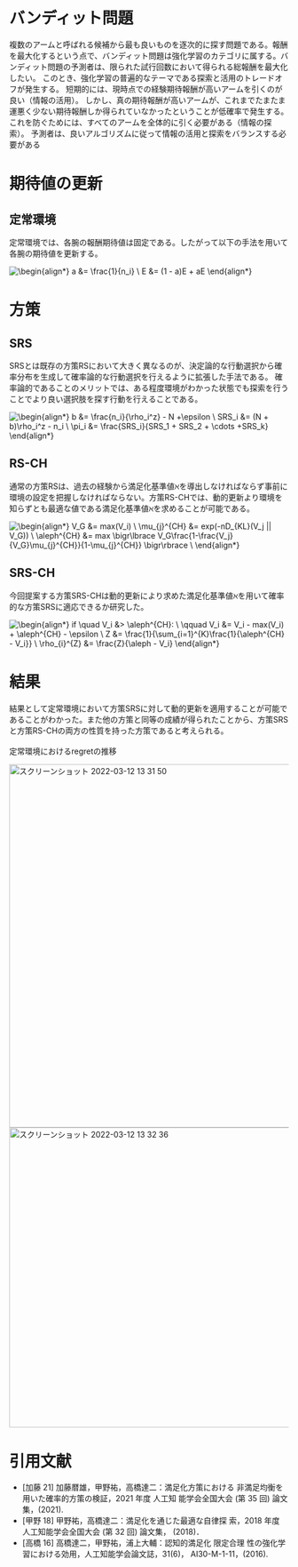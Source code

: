 # バンディット問題
複数のアームと呼ばれる候補から最も良いものを逐次的に探す問題である。報酬を最大化するという点で、バンディット問題は強化学習のカテゴリに属する。バンディット問題の予測者は、限られた試行回数において得られる総報酬を最大化したい。 このとき、強化学習の普遍的なテーマである探索と活用のトレードオフが発生する。 短期的には、現時点での経験期待報酬が高いアームを引くのが良い（情報の活用）。 しかし、真の期待報酬が高いアームが、これまでたまたま運悪く少ない期待報酬しか得られていなかったということが低確率で発生する。 これを防ぐためには、すべてのアームを全体的に引く必要がある（情報の探索）。 予測者は、良いアルゴリズムに従って情報の活用と探索をバランスする必要がある

# 期待値の更新
## 定常環境
定常環境では、各腕の報酬期待値は固定である。したがって以下の手法を用いて各腕の期待値を更新する。

![\begin{align*}
a &= \frac{1}{n_i} \\
E &= (1 - a)E + aE
\end{align*}
](https://render.githubusercontent.com/render/math?math=%5Cdisplaystyle+%5Cbegin%7Balign%2A%7D%0Aa+%26%3D+%5Cfrac%7B1%7D%7Bn_i%7D+%5C%5C%0AE+%26%3D+%281+-+a%29E+%2B+aE%0A%5Cend%7Balign%2A%7D%0A)

# 方策
## SRS
SRSとは既存の方策RSにおいて大きく異なるのが、決定論的な行動選択から確率分布を生成して確率論的な行動選択を行えるように拡張した手法である。
確率論的であることのメリットでは、ある程度環境がわかった状態でも探索を行うことでより良い選択肢を探す行動を行えることである。

![\begin{align*}
 b  &= \frac{n_i}{\rho_i^z} -  N +\epsilon \\
SRS_i &=  (N + b)\rho_i^z - n_i  \\
\pi_i &=  \frac{SRS_i}{SRS_1 + SRS_2 + \cdots +SRS_k}
\end{align*}
](https://render.githubusercontent.com/render/math?math=%5Cdisplaystyle+%5Cbegin%7Balign%2A%7D%0A+b++%26%3D+%5Cfrac%7Bn_i%7D%7B%5Crho_i%5Ez%7D+-++N+%2B%5Cepsilon+%5C%5C%0ASRS_i+%26%3D++%28N+%2B+b%29%5Crho_i%5Ez+-+n_i++%5C%5C%0A%5Cpi_i+%26%3D++%5Cfrac%7BSRS_i%7D%7BSRS_1+%2B+SRS_2+%2B+%5Ccdots+%2BSRS_k%7D%0A%5Cend%7Balign%2A%7D%0A)

## RS-CH
通常の方策RSは、過去の経験から満足化基準値ℵを導出しなければならず事前に環境の設定を把握しなければならない。方策RS-CHでは、動的更新より環境を知らずとも最適な値である満足化基準値ℵを求めることが可能である。

![\begin{align*}
V_G &=  max(V_i) \\
\mu_{j}^{CH} &= exp(-nD_{KL}(V_j  || V_G)) \\
\aleph^{CH} &= max \bigr\lbrace V_G\frac{1-\frac{V_j}{V_G}\mu_{j}^{CH}}{1-\mu_{j}^{CH}} \bigr\rbrace \\
\end{align*}
](https://render.githubusercontent.com/render/math?math=%5Cdisplaystyle+%5Cbegin%7Balign%2A%7D%0AV_G+%26%3D++max%28V_i%29+%5C%5C%0A%5Cmu_%7Bj%7D%5E%7BCH%7D+%26%3D+exp%28-nD_%7BKL%7D%28V_j++%7C%7C+V_G%29%29+%5C%5C%0A%5Caleph%5E%7BCH%7D+%26%3D+max+%5Cbigr%5Clbrace+V_G%5Cfrac%7B1-%5Cfrac%7BV_j%7D%7BV_G%7D%5Cmu_%7Bj%7D%5E%7BCH%7D%7D%7B1-%5Cmu_%7Bj%7D%5E%7BCH%7D%7D+%5Cbigr%5Crbrace+%5C%5C%0A%5Cend%7Balign%2A%7D%0A)

## SRS-CH
今回提案する方策SRS-CHは動的更新により求めた満足化基準値ℵを用いて確率的な方策SRSに適応できるか研究した。

![\begin{align*}
if \quad V_i &> \aleph^{CH}: \\
\qquad V_i &= V_i - max(V_i) + \aleph^{CH} - \epsilon  \\
Z &= \frac{1}{\sum_{i=1}^{K}\frac{1}{\aleph^{CH} - V_i}} \\
\rho_{i}^{Z} &= \frac{Z}{\aleph - V_i}
\end{align*}
](https://render.githubusercontent.com/render/math?math=%5Cdisplaystyle+%5Cbegin%7Balign%2A%7D%0Aif+%5Cquad+V_i+%26%3E+%5Caleph%5E%7BCH%7D%3A+%5C%5C%0A%5Cqquad+V_i+%26%3D+V_i+-+max%28V_i%29+%2B+%5Caleph%5E%7BCH%7D+-+%5Cepsilon++%5C%5C%0AZ+%26%3D+%5Cfrac%7B1%7D%7B%5Csum_%7Bi%3D1%7D%5E%7BK%7D%5Cfrac%7B1%7D%7B%5Caleph%5E%7BCH%7D+-+V_i%7D%7D+%5C%5C%0A%5Crho_%7Bi%7D%5E%7BZ%7D+%26%3D+%5Cfrac%7BZ%7D%7B%5Caleph+-+V_i%7D%0A%5Cend%7Balign%2A%7D%0A)

# 結果
結果として定常環境において方策SRSに対して動的更新を適用することが可能であることがわかった。また他の方策と同等の成績が得られたことから、方策SRSと方策RS-CHの両方の性質を持った方策であると考えられる。<br><br>
定常環境におけるregretの推移

<img width="654" alt="スクリーンショット 2022-03-12 13 31 50" src="https://user-images.githubusercontent.com/95354321/158003729-2199c846-fada-4280-89ab-405caa7e7145.png">

<img width="540" alt="スクリーンショット 2022-03-12 13 32 36" src="https://user-images.githubusercontent.com/95354321/158003751-a38dd1c5-fa70-440d-90c0-2359bd5c3eff.png">

# 引用文献
* [加藤 21] 加藤暦雄，甲野祐，高橋達二：満足化方策における
非満足均衡を用いた確率的方策の検証，2021 年度 人工知
能学会全国大会 (第 35 回) 論文集，(2021).
* [甲野 18] 甲野祐，高橋達二：満足化を通じた最適な自律探
索，2018 年度 人工知能学会全国大会 (第 32 回) 論文集，
(2018)．
* [高橋 16] 高橋達二，甲野祐，浦上大輔：認知的満足化 限定合理
性の強化学習における効用，人工知能学会論文誌，31(6)，
AI30-M-1-11，(2016).
